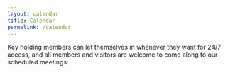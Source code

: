 ```yaml
---
layout: calendar
title: Calendar
permalink: /calendar
---
```


Key holding members can let themselves in whenever they want for 24/7 access, and all members and visitors are welcome to come along to our scheduled meetings: